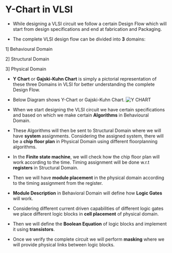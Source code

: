 # Y-Chart in VLSI

- While designing a VLSI circuit we follow a certain Design Flow which will start from design specifications and end at fabrication and Packaging.

- The complete VLSI design flow can be divided into **3** domains:

1] Behavioural Domain

2] Structural Domain

3] Physical Domain

- **Y Chart** or **Gajski-Kuhn Chart** is simply a pictorial representation of these three Domains in VLSI for better understanding the complete Design Flow.

- Below Diagram shows Y-Chart or Gajski-Kuhn Chart.
![Y CHART](https://user-images.githubusercontent.com/70748543/154993092-e9e50de4-d364-431b-a68c-122f53a4fe74.jpeg)

- When we start designing the VLSI circuit we have certain specifications and based on which we make certain **Algorithms** in Behavioural Domain.

- These Algorithms will then be sent to Structural Domain where we will have **system** assignments. Considering the assigned system, there will be a **chip floor plan** in Physical Domain using different floorplanning algorithms.

- In the **Finite state machine**, we will check how the chip floor plan will work according to the time. Timing assignment will be done w.r.t **registers** in Structural Domain.

- Then we will have **module placement** in the physical domain according to the timing assignment from the register.

- **Module Description** in Behavioral Domain will define how **Logic Gates** will work.

- Considering different current driven capabilities of different logic gates we place different logic blocks in **cell placement** of physical domain.

- Then we will define the **Boolean Equation** of logic blocks and implement it using **transistors**.

- Once we verify the complete circuit we will perform **masking** where we will provide physical links between logic blocks.




